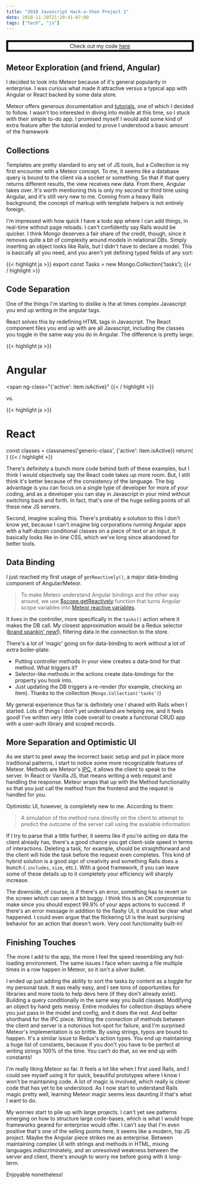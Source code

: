 ```yaml
---
title: "2018 Javascript Hack-o-thon Project 1"
date: 2018-11-20T21:20:41-07:00
tags: ["tech", "js"]
---
```


<div style="border: 5px solid black; margin: 24px auto 0; text-align: center; padding: 2px 24px;">
  Check out my code <a href="https://github.com/xhocquet/meteor-tasks">here</a>
</div>

## Meteor Exploration (and friend, Angular)

I decided to look into Meteor because of it's general popularity in enterprise. I was curious what made it attractive versus a typical app with Angular or React backed by some data store.

Meteor offers generous documentation and [tutorials](https://www.meteor.com/tutorials), one of which I decided to follow. I wasn't too interested in diving into mobile at this time, so I stuck with their simple to-do app. I promised myself I would add some kind of extra feature after the tutorial ended to prove I understood a basic amount of the framework

## Collections

Templates are pretty standard to any set of JS tools, but a Collection is my first encounter with a Meteor concept. To me, it seems like a database query is bound to the client via a socket or something. So that if that query returns different results, the view receives new data. From there, Angular takes over. It's worth mentioning this is only my second or third time using Angular, and it's still very new to me. Coming from a heavy Rails background, the concept of markup with template helpers is not entirely foreign.

I'm impressed with how quick I have a todo app where I can add things, in real-time without page reloads. I can't confidently say Rails would be quicker. I think Mongo deserves a fair share of the credit, though, since it removes quite a bit of complexity around models in relational DBs. Simply inserting an object looks like Rails, but I didn't have to declare a model. This is basically all you need, and you aren't yet defining typed fields of any sort:

{{< highlight js >}}
export const Tasks = new Mongo.Collection('tasks');
{{< / highlight >}}

## Code Separation

One of the things I'm starting to dislike is the at times complex Javascript you end up writing in the angular tags.

React solves this by redefining HTML tags in Javascript. The React component files you end up with are all Javascript, including the classes you toggle in the same way you do in Angular. The difference is pretty large:

{{< highlight js >}}
# Angular
<span ng-class="{'active': item.isActive}"
{{< / highlight >}}

vs.

{{< highlight js >}}
# React
const classes = classnames('generic-class', {'active': item.isActive})
return(
  <span classNames={classes} />
)
{{< / highlight >}}

There's definitely a bunch more code behind both of these examples, but I think I would objectively say the React code takes up more room. But, I still think it's better because of the consistency of the language. The big advantage is you can focus on a single type of developer for more of your coding, and as a developer you can stay in Javascript in your mind without switching back and forth. In fact, that's one of the huge selling points of all these new JS servers.

Second, imagine scaling this. There's probably a solution to this I don't know yet, because I can't imagine big corporations running Angular apps with a half-dozen conditional classes on a piece of text or an input. It basically looks like in-line CSS, which we've long since abandoned for better tools.

## Data Binding

I just reached my first usage of `getReactively()`, a major data-binding component of Angular/Meteor.

> To make Meteor understand Angular bindings and the other way around, we use [$scope.getReactively](https://angular-meteor.com/api/angular-meteor/1.3.11/get-reactively) function that turns Angular scope variables into [Meteor reactive variables](http://docs.meteor.com/#/full/reactivevar_pkg).

It lives in the controller, more specifically in the `tasks()` action where it makes the DB call. My closest approximation would be a Redux selector ([brand spankin' new!](https://github.com/reduxjs/reselect)), filtering data in the connection to the store.

There's a lot of 'magic' going on for data-binding to work without a lot of extra boiler-plate:
- Putting controller methods in your view creates a data-bind for that method. What triggers it?
- Selector-like methods in the actions create data-bindings for the property you hook into.
- Just updating the DB triggers a re-render (for example, checking an item). Thanks to the collection (`Mongo.Collection('tasks')`)

My general experience thus far is definitely one I shared with Rails when I started. Lots of things I don't yet understand are helping me, and it feels good! I've written very little code overall to create a functional CRUD app with a user-auth library and scoped records.

## More Separation and Optimistic UI

As we start to peel away the incorrect basic setup and put in place more traditional patterns, I start to notice some more recognizable features of Meteor. Methods are Meteor's [IPC](https://en.wikipedia.org/wiki/Inter-process_communication), it allows the client to speak to the server. In React or Vanilla JS, that means writing a web request and handling the response. Meteor wraps that up with the Method functionality so that you just call the method from the frontend and the request is handled for you.

Optimistic UI, however, is completely new to me. According to them:

> A simulation of the method runs directly on the client to attempt to predict the outcome of the server call using the available information

If I try to parse that a little further, it seems like if you're acting on data the client already has, there's a good chance you get client-side speed in terms of interactions. Deleting a task, for example, should be straightforward and the client will hide the task before the request even completes. This kind of hybrid solution is a good sign of creativity and something Rails does a bunch (`.includes`, `size`, etc.). With a good framework, if you can leave some of these details up to it completely your efficiency will sharply increase.

The downside, of course, is if there's an error, something has to revert on the screen which can seem a bit buggy. I think this is an OK compromise to make since you should expect 99.9% of your apps actions to succeed. If there's an error message in addition to the flashy UI, it should be clear what happened. I could even argue that the flickering UI is the least surprising behavior for an action that doesn't work. Very cool functionality built-in!

## Finishing Touches

The more I add to the app, the more I feel the speed resembling any hot-loading environment. The same issues I face when saving a file multiple times in a row happen in Meteor, so it isn't a silver bullet.

I ended up just adding the ability to sort the tasks by content as a toggle for my personal task. It was really easy, and I see tons of opportunities for libraries and more tools to help devs here (if they don't already exist). Building a query conditionally in the same way you build classes. Modifying an object by hand gets messy. Entire modules for collection displays where you just pass in the model and config, and it does the rest. And better shorthand for the IPC piece. Writing the connection of methods between the client and server is a notorious hot-spot for failure, and I'm surprised Meteor's implementation is so brittle. By using strings, typos are bound to happen. It's a similar issue to Redux's action types. You end up maintaining a huge list of constants, because if you don't you have to be perfect at writing strings 100% of the time. You can't do that, so we end up with constants!

I'm really liking Meteor so far. It feels a lot like when I first used Rails, and I could see myself using it for quick, beautiful prototypes where I know I won't be maintaining code. A lot of magic is involved, which really is clever code that has yet to be understood. As I now start to understand Rails magic pretty well, learning Meteor magic seems less daunting if that's what I want to do.

My worries start to pile up with large projects. I can't yet see patterns emerging on how to structure large code-bases, which is what I would hope frameworks geared for enterprise would offer. I can't say that I'm even positive that's one of the selling points here, it seems like a modern, hip JS project. Maybe the Angular piece strikes me as enterprise. Between maintaining complex UI with strings and methods in HTML, mixing languages indiscriminately, and an unresolved weakness between the server and client, there's enough to worry me before going with it long-term.

Enjoyable nonetheless!
